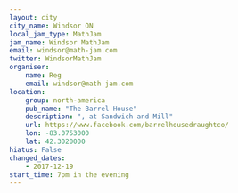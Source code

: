 ```yaml
---
layout: city
city_name: Windsor ON
local_jam_type: MathJam
jam_name: Windsor MathJam
email: windsor@math-jam.com
twitter: WindsorMathJam
organiser:
    name: Reg
    email: windsor@math-jam.com
location:
    group: north-america
    pub_name: "The Barrel House"
    description: ", at Sandwich and Mill"
    url: https://www.facebook.com/barrelhousedraughtco/
    lon: -83.0753000
    lat: 42.3020000
hiatus: False
changed_dates:
    - 2017-12-19
start_time: 7pm in the evening
---
```

